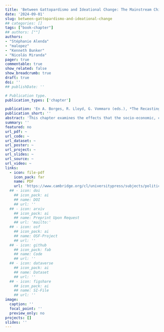 ```yaml
---
title: 'Between Gattopardismo and Ideational Change: The Mainstream Chilean Right's Winding Road to Moderation'
date: '2024-09-01'
slug: between-gattopardismo-and-ideational-change
## categories: []
tags: ["book-chapter"]
## authors: [""]
authors:
- "Stéphanie Alenda"
- "malopez"
- "Kenneth Bunker"
- "Nicolás Miranda"
pager: true
commentable: true
show_related: false
show_breadcrumb: true
draft: true
doi: ''
## publishDate: ''

# Publication type.
publication_types: ['chapter']

publication: 'En A. Borges, R. Lloyd, G. Vommaro (eds.), *The Recasting of the Latin American Right: Polarization and Conservative Reactions. Cambridge: Cambridge University Press'
publication_short: ''
abstract: 'This chapter examines the effects that the socio-economic, cultural and political changes that have occurred in Chile during the last thirty years have produced on the mainstream right in Chile. We argue that these joint processes of liberalization and democratization gave rise to a gattopardista strategy characterized by the programmatic moderation of coalition candidates until the 2017 campaign. Gattopardismo can be defined as a framework of political, legislative or legal behavior that seeks to maintain the status quo by modifying only superficial aspects of reality while creating expectations for more holistic change. Indeed, the traditional right-wing parties moved towards the center to the extent that they did not threaten the pillars of the neoliberal model. However, when centrist and left-wing parties aimed to significantly reform the institutional core, the traditional right did react, and moved further to the right on the ideological continuum. We also look at the consequences that the 2019 social unrest had on the political system, especially on the parties of the then-ruling center-right coalition, Chile Vamos. While a sense of catastrophe set in after the 2020 plebiscite on a new constitution, it took a turn for the worse after the crushing results in the election to nominate the constituents who would draft the proposal.'
summary: ''
featured: no
url_pdf: ~
url_code: ~
url_dataset: ~
url_poster: ~
url_project: ~
url_slides: ~
url_source: ~
url_video: ~
links:
  - icon: file-pdf
    icon_pack: far
    name: PDF
    url: 'https://www.cambridge.org/cl/universitypress/subjects/politics-international-relations/latin-american-government-politics-and-policy/recasting-latin-american-right-polarization-and-conservative-reactions?format=HB&isbn=9781009427449'
  ## - icon: doi
    ## icon_pack: ai
    ## name: DOI
    ## url: ''
  ## - icon: arxiv
    ## icon_pack: ai
    ## name: Preprint Upon Request
    ## url: 'mailto:'
  ## - icon: osf
    ## icon_pack: ai
    ## name: OSF-Project
    ## url: ''
  ## - icon: github
    ## icon_pack: fab
    ## name: Code
    ## url: ''
  ## - icon: dataverse
    ## icon_pack: ai
    ## name: Dataset
    ## url: ''
  ## - icon: figshare
    ## icon_pack: ai
    ## name: SI-File
    ## url: ''
image:
  caption: ''
  focal_point: ''
  preview_only: no
projects: []
slides: ''
---
```

